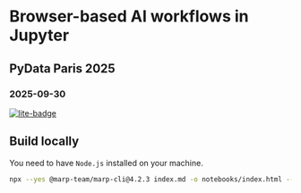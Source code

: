 # Browser-based AI workflows in Jupyter

## PyData Paris 2025

### 2025-09-30

[![lite-badge](https://jupyterlite.rtfd.io/en/latest/_static/badge-launch.svg)](http://jtpio.github.io/pydata-paris-2025/lab/index.html?path=index.html)


## Build locally

You need to have `Node.js` installed on your machine.

```bash
npx --yes @marp-team/marp-cli@4.2.3 index.md -o notebooks/index.html --html
```
